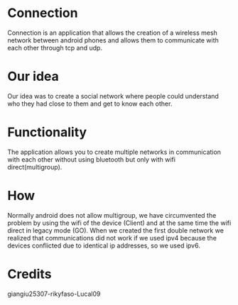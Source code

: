 # Connection
Connection is an application that allows the creation of a wireless mesh network between android phones and allows them to communicate with each other through tcp and udp.
# Our idea
Our idea was to create a social network where people could understand who they had close to them and get to know each other.
# Functionality
The application allows you to create multiple networks in communication with each other without using bluetooth but only with wifi direct(multigroup).
# How
Normally android does not allow multigroup, we have circumvented the problem by using the wifi of the device (Client) and at the same time the wifi direct in legacy mode (GO).
When we created the first double network we realized that communications did not work if we used ipv4 because the devices conflicted due to identical ip addresses, so we used ipv6.
# Credits
giangiu25307-rikyfaso-Lucal09


